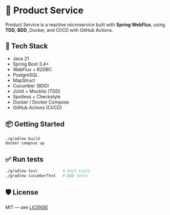 # 🧠 Product Service

Product Service is a reactive microservice built with **Spring WebFlux**, using **TDD**, **BDD**, Docker, and CI/CD with
GitHub Actions.

## 🔧 Tech Stack

- Java 21
- Spring Boot 3.4+
- WebFlux + R2DBC
- PostgreSQL
- MapStruct
- Cucumber (BDD)
- JUnit + Mockito (TDD)
- Spotless + Checkstyle
- Docker / Docker Compose
- GitHub Actions (CI/CD)

## 📦 Getting Started

```bash
./gradlew build
docker compose up
```

## ✅ Run tests

```bash
./gradlew test           # Unit tests
./gradlew cucumberTest   # BDD tests
```

## 🛡️ License

MIT — see [LICENSE](LICENSE)
